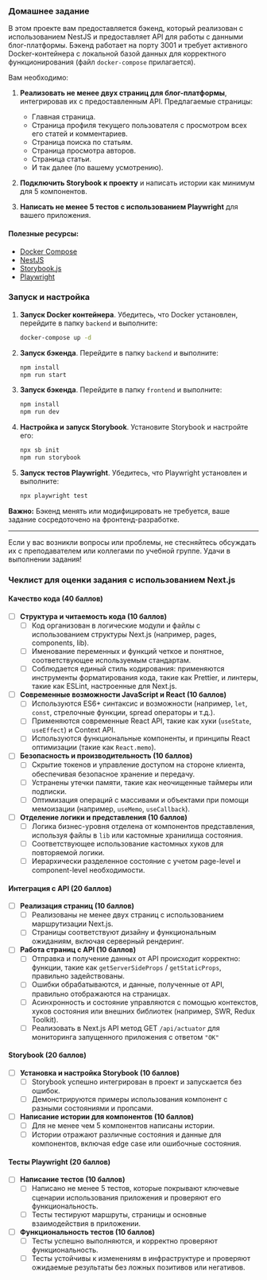 ### Домашнее задание

В этом проекте вам предоставляется бэкенд, который реализован с использованием NestJS и предоставляет API для работы с данными блог-платформы. Бэкенд работает на порту 3001 и требует активного Docker-контейнера с локальной базой данных для корректного функционирования (файл `docker-compose` прилагается).

Вам необходимо:

1. **Реализовать не менее двух страниц для блог-платформы**, интегрировав их с предоставленным API. Предлагаемые страницы:
    - Главная страница.
    - Страница профиля текущего пользователя с просмотром всех его статей и комментариев.
    - Страница поиска по статьям.
    - Страница просмотра авторов.
    - Страница статьи.
    - И так далее (по вашему усмотрению).

2. **Подключить Storybook к проекту** и написать истории как минимум для 5 компонентов.

3. **Написать не менее 5 тестов с использованием Playwright** для вашего приложения.

#### Полезные ресурсы:

- [Docker Compose](https://docs.docker.com/compose/)
- [NestJS](https://nestjs.com/)
- [Storybook.js](https://storybook.js.org/)
- [Playwright](https://playwright.dev/)


### Запуск и настройка

1. **Запуск Docker контейнера**. Убедитесь, что Docker установлен, перейдите в папку `backend` и выполните:
   ```bash
   docker-compose up -d
   ```

2. **Запуск бэкенда**. Перейдите в папку `backend` и выполните:
   ```bash
   npm install
   npm run start
   ```

3. **Запуск бэкенда**. Перейдите в папку `frontend` и выполните:
   ```bash
   npm install
   npm run dev
   ```

4. **Настройка и запуск Storybook**. Установите Storybook и настройте его:
   ```bash
   npx sb init
   npm run storybook
   ```

5. **Запуск тестов Playwright**. Убедитесь, что Playwright установлен и выполните:
   ```bash
   npx playwright test
   ```

**Важно:** Бэкенд менять или модифицировать не требуется, ваше задание сосредоточено на фронтенд-разработке.

--- 

Если у вас возникли вопросы или проблемы, не стесняйтесь обсуждать их с преподавателем или коллегами по учебной группе. Удачи в выполнении задания!


### Чеклист для оценки задания с использованием Next.js

#### Качество кода (40 баллов)

- [ ] **Структура и читаемость кода (10 баллов)**
    - [ ] Код организован в логические модули и файлы с использованием структуры Next.js (например, pages, components, lib).
    - [ ] Именование переменных и функций четкое и понятное, соответствующее используемым стандартам.
    - [ ] Соблюдается единый стиль кодирования: применяются инструменты форматирования кода, такие как Prettier, и линтеры, такие как ESLint, настроенные для Next.js.

- [ ] **Современные возможности JavaScript и React (10 баллов)**
    - [ ] Используются ES6+ синтаксис и возможности (например, `let`, `const`, стрелочные функции, spread операторы и т.д.).
    - [ ] Применяются современные React API, такие как хуки (`useState`, `useEffect`) и Context API.
    - [ ] Используются функциональные компоненты, и принципы React оптимизации (такие как `React.memo`).

- [ ] **Безопасность и производительность (10 баллов)**
    - [ ] Скрытие токенов и управление доступом на стороне клиента, обеспечивая безопасное хранение и передачу.
    - [ ] Устранены утечки памяти, такие как неочищенные таймеры или подписки.
    - [ ] Оптимизация операций с массивами и объектами при помощи мемоизации (например, `useMemo`, `useCallback`).

- [ ] **Отделение логики и представления (10 баллов)**
    - [ ] Логика бизнес-уровня отделена от компонентов представления, используя файлы в `lib` или кастомные хранилища состояния.
    - [ ] Соответствующее использование кастомных хуков для повторяемой логики.
    - [ ] Иерархически разделенное состояние с учетом page-level и component-level необходимости.

#### Интеграция с API (20 баллов)

- [ ] **Реализация страниц (10 баллов)**
    - [ ] Реализованы не менее двух страниц с использованием маршрутизации Next.js.
    - [ ] Страницы соответствуют дизайну и функциональным ожиданиям, включая серверный рендеринг.

- [ ] **Работа страниц с API (10 баллов)**
    - [ ] Отправка и получение данных от API происходит корректно: функции, такие как `getServerSideProps` / `getStaticProps`, правильно задействованы.
    - [ ] Ошибки обрабатываются, и данные, полученные от API, правильно отображаются на страницах.
    - [ ] Асинхронность и состояние управляются с помощью контекстов, хуков состояния или внешних библиотек (например, SWR, Redux Toolkit).
    - [ ] Реализовать в Next.js API метод GET `/api/actuator` для мониторинга запущенного приложения с ответом `"OK"`

#### Storybook (20 баллов)

- [ ] **Установка и настройка Storybook (10 баллов)**
    - [ ] Storybook успешно интегрирован в проект и запускается без ошибок.
    - [ ] Демонстрируются примеры использования компонент с разными состояниями и пропсами.

- [ ] **Написание истории для компонентов (10 баллов)**
    - [ ] Для не менее чем 5 компонентов написаны истории.
    - [ ] Истории отражают различные состояния и данные для компонентов, включая edge case или ошибочные состояния.

#### Тесты Playwright (20 баллов)

- [ ] **Написание тестов (10 баллов)**
    - [ ] Написано не менее 5 тестов, которые покрывают ключевые сценарии использования приложения и проверяют его функциональность.
    - [ ] Тесты тестируют маршруты, страницы и основные взаимодействия в приложении.

- [ ] **Функциональность тестов (10 баллов)**
    - [ ] Тесты успешно выполняются, и корректно проверяют функциональность.
    - [ ] Тесты устойчивы к изменениям в инфраструктуре и проверяют ожидаемые результаты без ложных позитивов или негативов.
